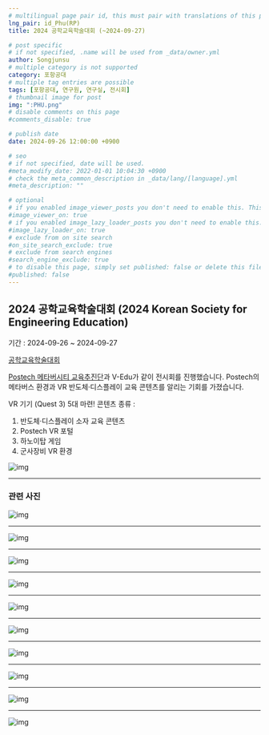 ```yaml
---
# multilingual page pair id, this must pair with translations of this page. (This name must be unique)
lng_pair: id_Phu(RP)
title: 2024 공학교육학술대회 (~2024-09-27)

# post specific
# if not specified, .name will be used from _data/owner.yml
author: Songjunsu
# multiple category is not supported
category: 포항공대
# multiple tag entries are possible
tags: [포항공대, 연구원, 연구실, 전시회]
# thumbnail image for post
img: ":PHU.png"
# disable comments on this page
#comments_disable: true

# publish date
date: 2024-09-26 12:00:00 +0900

# seo
# if not specified, date will be used.
#meta_modify_date: 2022-01-01 10:04:30 +0900
# check the meta_common_description in _data/lang/[language].yml
#meta_description: ""

# optional
# if you enabled image_viewer_posts you don't need to enable this. This is only if image_viewer_posts = false
#image_viewer_on: true
# if you enabled image_lazy_loader_posts you don't need to enable this. This is only if image_lazy_loader_posts = false
#image_lazy_loader_on: true
# exclude from on site search
#on_site_search_exclude: true
# exclude from search engines
#search_engine_exclude: true
# to disable this page, simply set published: false or delete this file
#published: false
---
```

<!-- outline-start -->
## 2024 공학교육학술대회 (2024 Korean Society for Engineering Education)

기간 : 2024-09-26 ~ 2024-09-27

[공학교육학술대회](https://www.ksee.org/html/)

[Postech 메타버시티 교육추진단](https://metaversity.postech.ac.kr/)과 V-Edu가 같이 전시회를 진행했습니다.
Postech의 메타버스 환경과 VR 반도체·디스플레이 교육 콘텐츠를 알리는 기회를 가졌습니다.

VR 기기 (Quest 3) 5대 마련!
콘텐츠 종류 :
1. 반도체·디스플레이 소자 교육 콘텐츠
2. Postech VR 포털
3. 하노이탑 게임
4. 군사장비 VR 환경 

![img](:EEC-poster.png)

***

### 관련 사진

![img](:EEC-01.jpeg)
***
![img](:EEC-02.jpeg)
***
![img](:EEC-03.jpeg)
***
![img](:EEC-04.jpeg)
***
![img](:EEC-1.jpeg)
***
![img](:EEC-2.jpeg)
***
![img](:EEC-3.jpeg)
***
![img](:EEC-4.jpeg)
***
![img](:EEC-5.jpeg)
***
![img](:EEC-6.jpeg)

